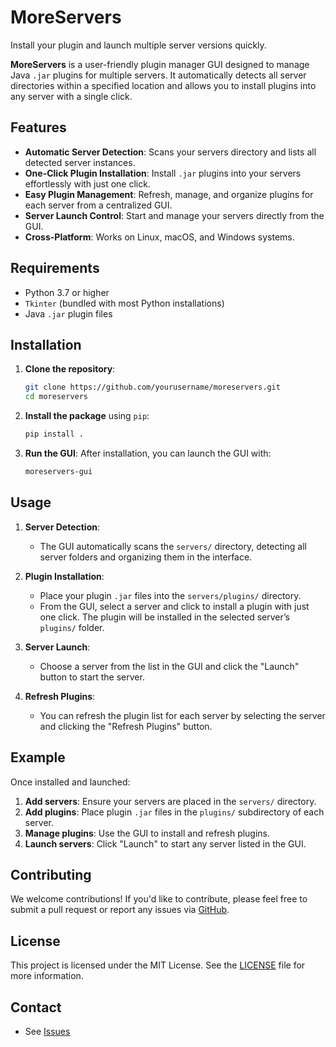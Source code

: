# MoreServers
Install your plugin and launch multiple server versions quickly.

**MoreServers** is a user-friendly plugin manager GUI designed to manage Java `.jar` plugins for multiple servers. It automatically detects all server directories within a specified location and allows you to install plugins into any server with a single click.

## Features

- **Automatic Server Detection**: Scans your servers directory and lists all detected server instances.
- **One-Click Plugin Installation**: Install `.jar` plugins into your servers effortlessly with just one click.
- **Easy Plugin Management**: Refresh, manage, and organize plugins for each server from a centralized GUI.
- **Server Launch Control**: Start and manage your servers directly from the GUI.
- **Cross-Platform**: Works on Linux, macOS, and Windows systems.

## Requirements

- Python 3.7 or higher
- `Tkinter` (bundled with most Python installations)
- Java `.jar` plugin files

## Installation

1. **Clone the repository**:
    ```bash
    git clone https://github.com/yourusername/moreservers.git
    cd moreservers
    ```

2. **Install the package** using `pip`:
    ```bash
    pip install .
    ```

3. **Run the GUI**:
    After installation, you can launch the GUI with:
    ```bash
    moreservers-gui
    ```

## Usage

1. **Server Detection**:
    - The GUI automatically scans the `servers/` directory, detecting all server folders and organizing them in the interface.

2. **Plugin Installation**:
    - Place your plugin `.jar` files into the `servers/plugins/` directory.
    - From the GUI, select a server and click to install a plugin with just one click. The plugin will be installed in the selected server’s `plugins/` folder.

3. **Server Launch**:
    - Choose a server from the list in the GUI and click the "Launch" button to start the server.

4. **Refresh Plugins**:
    - You can refresh the plugin list for each server by selecting the server and clicking the "Refresh Plugins" button.

## Example

Once installed and launched:

1. **Add servers**: Ensure your servers are placed in the `servers/` directory.
2. **Add plugins**: Place plugin `.jar` files in the `plugins/` subdirectory of each server.
3. **Manage plugins**: Use the GUI to install and refresh plugins.
4. **Launch servers**: Click "Launch" to start any server listed in the GUI.

## Contributing

We welcome contributions! If you'd like to contribute, please feel free to submit a pull request or report any issues via [GitHub](https://github.com/yourusername/moreservers/issues).

## License

This project is licensed under the MIT License. See the [LICENSE](LICENSE) file for more information.

## Contact
- See [Issues](https://github.com/Poikilos/MoreServers/issues)

